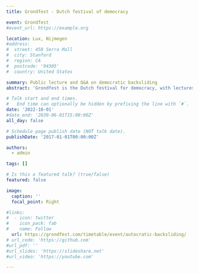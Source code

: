 ```yaml
---
title: Grondfest - Dutch festival of democracy

event: Grondfest
#event_url: https://example.org

location: Lux, Nijmegen
#address:
#  street: 450 Serra Mall
#  city: Stanford
#  region: CA
#  postcode: '94305'
#  country: United States

summary: Public lecture and Q&A on democratic backsliding
abstract: 'Grondfest is the Dutch festival for democracy, with lectures, workshops, and debates. I gave a lecture followed by a Q&A on autocratic backsliding and the challenges to democracy.'  

# Talk start and end times.
#   End time can optionally be hidden by prefixing the line with `#`.
date: '2022-10-01'
#date_end: '2030-06-01T15:00:00Z'
all_day: false

# Schedule page publish date (NOT talk date).
publishDate: '2017-01-01T00:00:00Z'

authors:
  - admin

tags: []

# Is this a featured talk? (true/false)
featured: false

image:
  caption: ''
  focal_point: Right

#links:
#  - icon: twitter
#    icon_pack: fab
#    name: Follow
  url: https://grondfest.com/timetable/event/autocratic-backsliding/
# url_code: 'https://github.com'
#url_pdf: ''
#url_slides: 'https://slideshare.net'
#url_video: 'https://youtube.com'

---
```

